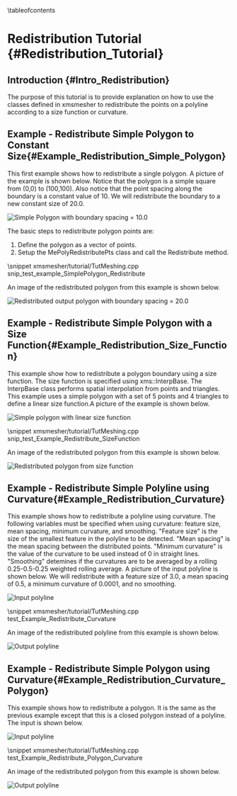 \tableofcontents
# Redistribution Tutorial {#Redistribution_Tutorial}

## Introduction {#Intro_Redistribution}
The purpose of this tutorial is to provide explanation on how to use the classes defined in xmsmesher to redistribute the points on a polyline according to a size function or curvature.

## Example - Redistribute Simple Polygon to Constant Size{#Example_Redistribution_Simple_Polygon}
This first example shows how to redistribute a single polygon. A picture of the example is shown below. Notice that the polygon is a simple square from (0,0) to (100,100). Also notice that the point spacing along the boundary is a constant value of 10. We will redistribute the boundary to a new constant size of 20.0.

![Simple Polygon with boundary spacing = 10.0](tutMesh_SimplePolygon_Input.png)

The basic steps to redistribute polygon points are:
1. Define the polygon as a vector of points.
2. Setup the MePolyRedistributePts class and call the Redistribute method.

\snippet xmsmesher/tutorial/TutMeshing.cpp snip_test_example_SimplePolygon_Redistribute

An image of the redistributed polygon from this example is shown below.

![Redistributed output polygon with boundary spacing = 20.0](tutRedist_SimplePolygon_Output.png)

## Example - Redistribute Simple Polygon with a Size Function{#Example_Redistribution_Size_Function}
This example show how to redistribute a polygon boundary using a size function. The size function is specified using xms::InterpBase. The InterpBase class performs spatial interpolation from points and triangles. This example uses a simple polygon with a set of 5 points and 4 triangles to define a linear size function.A picture of the example is shown below.

![Simple polygon with linear size function](tutRedist_Size_Function_Input.png)

\snippet xmsmesher/tutorial/TutMeshing.cpp snip_test_Example_Redistribute_SizeFunction

An image of the redistributed polygon from this example is shown below.

![Redistributed polygon from size function](tutRedist_Size_Function_Output.png)

## Example - Redistribute Simple Polyline using Curvature{#Example_Redistribution_Curvature}
This example shows how to redistribute a polyline using curvature. The following variables must be specified when using curvature: feature size, mean spacing, minimum curvature, and smoothing. "Feature size" is the size of the smallest feature in the polyline to be detected. "Mean spacing" is the mean spacing between the distributed points. "Minimum curvature" is the value of the curvature to be used instead of 0 in straight lines. "Smoothing" detemines if the curvatures are to be averaged by a rolling 0.25-0.5-0.25 weighted rolling average. A picture of the input polyline is shown below. We will redistribute with a feature size of 3.0, a mean spacing of 0.5, a minimum curvature of 0.0001, and no smoothing.

![Input polyline](tutRedist_Curvature_Input.png)

\snippet xmsmesher/tutorial/TutMeshing.cpp test_Example_Redistribute_Curvature

An image of the redistributed polyline from this example is shown below.

![Output polyline](tutRedist_Curvature_Output.png)

## Example - Redistribute Simple Polygon using Curvature{#Example_Redistribution_Curvature_Polygon}
This example shows how to redistribute a polygon. It is the same as the previous example except that this is a closed polygon instead of a polyline. The input is shown below.

![Input polyline](tutRedist_Curvature_Polygon_Input.png)

\snippet xmsmesher/tutorial/TutMeshing.cpp test_Example_Redistribute_Polygon_Curvature

An image of the redistributed polygon from this example is shown below.

![Output polyline](tutRedist_Curvature_Polygon_Output.png)


